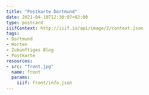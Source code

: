 ```yaml
---
title: "Postkarte Dortmund"
date: 2021-04-10T12:30:07+02:00
type: postcard
iiifContext: http://iiif.io/api/image/2/context.json
tags:
- Dortmund
- Horten
- Zukünftiges Blog
- Postkarte
resources:
- src: "front.jpg"
  name: front
  params:
    iiif: front/info.json
---
```

